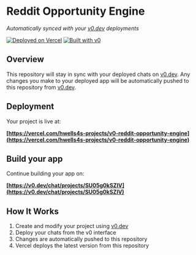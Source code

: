 # Reddit Opportunity Engine

*Automatically synced with your [v0.dev](https://v0.dev) deployments*

[![Deployed on Vercel](https://img.shields.io/badge/Deployed%20on-Vercel-black?style=for-the-badge&logo=vercel)](https://vercel.com/hwells4s-projects/v0-reddit-opportunity-engine)
[![Built with v0](https://img.shields.io/badge/Built%20with-v0.dev-black?style=for-the-badge)](https://v0.dev/chat/projects/SU05g0kSZlV)

## Overview

This repository will stay in sync with your deployed chats on [v0.dev](https://v0.dev).
Any changes you make to your deployed app will be automatically pushed to this repository from [v0.dev](https://v0.dev).

## Deployment

Your project is live at:

**[https://vercel.com/hwells4s-projects/v0-reddit-opportunity-engine](https://vercel.com/hwells4s-projects/v0-reddit-opportunity-engine)**

## Build your app

Continue building your app on:

**[https://v0.dev/chat/projects/SU05g0kSZlV](https://v0.dev/chat/projects/SU05g0kSZlV)**

## How It Works

1. Create and modify your project using [v0.dev](https://v0.dev)
2. Deploy your chats from the v0 interface
3. Changes are automatically pushed to this repository
4. Vercel deploys the latest version from this repository